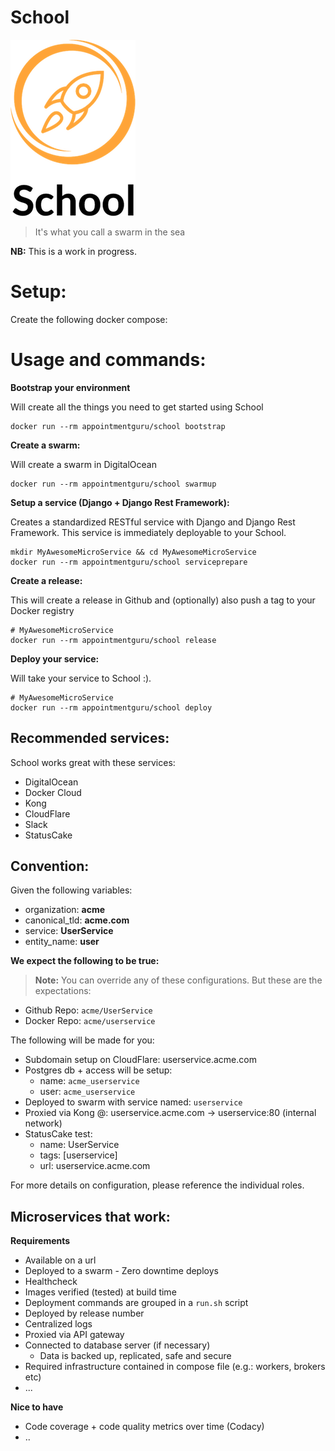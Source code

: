# School

![logo](https://raw.githubusercontent.com/AppointmentGuru/School/master/logo.png)

> It's what you call a swarm in the sea

**NB:** This is a work in progress.

# Setup:

Create the following docker compose:


# Usage and commands:

**Bootstrap your environment**

Will create all the things you need to get started using School

```
docker run --rm appointmentguru/school bootstrap
```

**Create a swarm:**

Will create a swarm in DigitalOcean

```
docker run --rm appointmentguru/school swarmup
```

**Setup a service (Django + Django Rest Framework):**

Creates a standardized RESTful service with Django and Django Rest Framework. This service is immediately deployable to your School.

```
mkdir MyAwesomeMicroService && cd MyAwesomeMicroService
docker run --rm appointmentguru/school serviceprepare
```

**Create a release:**

This will create a release in Github and (optionally) also push a tag to your Docker registry

```
# MyAwesomeMicroService
docker run --rm appointmentguru/school release
```

**Deploy your service:**

Will take your service to School :).

```
# MyAwesomeMicroService
docker run --rm appointmentguru/school deploy
```

## Recommended services:

School works great with these services:

* DigitalOcean
* Docker Cloud
* Kong
* CloudFlare
* Slack
* StatusCake

## Convention:

Given the following variables: 

* organization: **acme**
* canonical_tld: **acme.com**
* service: **UserService**
* entity_name: **user**

**We expect the following to be true:**

> **Note:** You can override any of these configurations. But these are the expectations:

* Github Repo: `acme/UserService`
* Docker Repo: `acme/userservice`

The following will be made for you: 

* Subdomain setup on CloudFlare: userservice.acme.com
* Postgres db + access will be setup:
  * name: `acme_userservice`
  * user: `acme_userservice`
* Deployed to swarm with service named: `userservice`
* Proxied via Kong @: userservice.acme.com -> userservice:80 (internal network)
* StatusCake test: 
  * name: UserService
  * tags: [userservice]
  * url: userservice.acme.com

For more details on configuration, please reference the individual roles.

## Microservices that work:

**Requirements**

* Available on a url 
* Deployed to a swarm - Zero downtime deploys
* Healthcheck 
* Images verified (tested) at build time 
* Deployment commands are grouped in a `run.sh` script
* Deployed by release number 
* Centralized logs 
* Proxied via API gateway
* Connected to database server (if necessary)
  * Data is backed up, replicated, safe and secure
* Required infrastructure contained in compose file (e.g.: workers, brokers etc) 
* ...

**Nice to have**

* Code coverage + code quality metrics over time (Codacy) 
* ..

